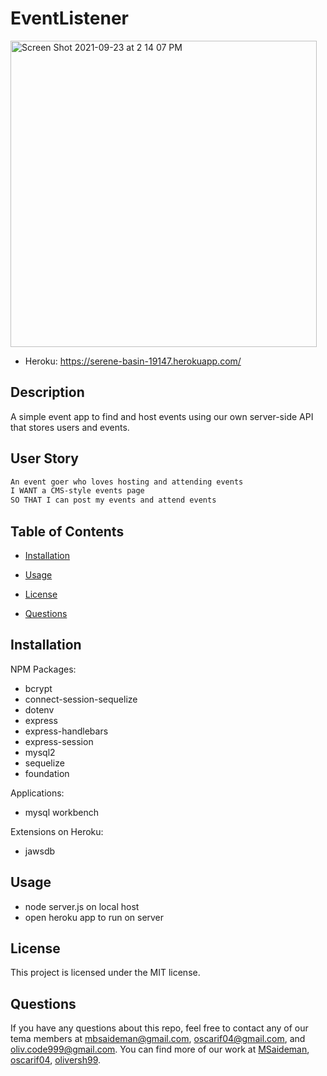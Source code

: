 # EventListener

<img width="490" alt="Screen Shot 2021-09-23 at 2 14 07 PM" src="https://user-images.githubusercontent.com/82477037/134577324-61f13371-42f5-4a07-8030-db1b898227fd.png">

- Heroku: https://serene-basin-19147.herokuapp.com/

## Description

A simple event app to find and host events using our own server-side API that stores users and events.

## User Story

```md
An event goer who loves hosting and attending events
I WANT a CMS-style events page
SO THAT I can post my events and attend events
```

## Table of Contents

- [Installation](#dependencies)

- [Usage](#usage)

- [License](#license)

- [Questions](#questions)

## Installation

NPM Packages:

- bcrypt
- connect-session-sequelize
- dotenv
- express
- express-handlebars
- express-session
- mysql2
- sequelize
- foundation

Applications:

- mysql workbench

Extensions on Heroku:

- jawsdb

## Usage

- node server.js on local host
- open heroku app to run on server

## License

This project is licensed under the MIT license.

## Questions

If you have any questions about this repo, feel free to contact any of our tema members at mbsaideman@gmail.com, oscarif04@gmail.com, and oliv.code999@gmail.com. You can find more of our work at [MSaideman](github.com/Msaideman), [oscarif04](github.com/oscarif04), [oliversh99](github.com/oliversh99).
